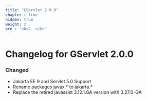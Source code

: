 ```yaml
---
title: "GServlet 2.0.0"
chapter : true
hidden: true
weight: 2
pre : "<b>2. </b>"
---
```


# Changelog for GServlet 2.0.0

### Changed

- Jakarta EE 9 and Servlet 5.0 Support 
- Rename packages javax.* to jakarta.*  
- Replace the retired javassist 3.12.1.GA version with 3.27.0-GA 
